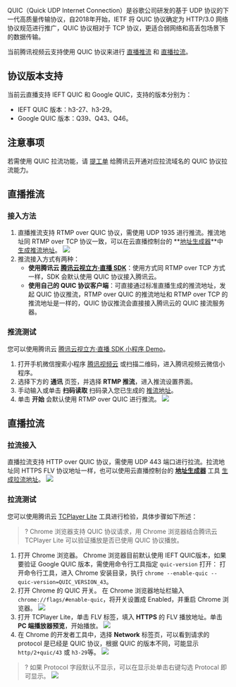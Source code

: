 QUIC（Quick UDP Internet Connection）是谷歌公司研发的基于 UDP 协议的下一代高质量传输协议，自2018年开始，IETF 将 QUIC 协议确定为 HTTP/3.0 网络协议规范进行推广，QUIC 协议相对于 TCP 协议，更适合弱网络和高丢包场景下的数据传输。

当前腾讯视频云支持使用 QUIC 协议来进行 [直播推流](#push) 和 [直播拉流](#play)。

## 协议版本支持
当前云直播支持 IEFT QUIC 和 Google QUIC，支持的版本分别为：
- IEFT QUIC 版本：h3-27、h3-29。
- Google QUIC 版本：Q39、Q43、Q46。

## 注意事项

若需使用 QUIC 拉流功能，请 [提工单](https://console.cloud.tencent.com/workorder/category) 给腾讯云开通对应拉流域名的 QUIC 协议拉流能力。


## 直播推流[](id:push)
### 接入方法[](id:push_in)
1. 直播推流支持 RTMP over QUIC 协议，需使用 UDP 1935 进行推流。推流地址同 RTMP over TCP 协议一致，可以在云直播控制台的 **[地址生成器](https://console.cloud.tencent.com/live/addrgenerator/addrgenerator)**中 [生成推流地址](https://cloud.tencent.com/document/product/267/35257#push)。
![](https://qcloudimg.tencent-cloud.cn/raw/156bc4c6c55d7ccd101cd4df1c97e0ca.png)
2. 推流接入方式有两种：
	- **使用腾讯云 [腾讯云视立方·直播 SDK](https://cloud.tencent.com/document/product/454/7873)**：使用方式同 RTMP over TCP 方式一样，SDK 会默认使用 QUIC 协议接入腾讯云。
	- **使用自己的 QUIC 协议客户端**：可直接通过标准直播生成的推流地址，发起 QUIC 协议推流，RTMP over QUIC 的推流地址和 RTMP over TCP 的推流地址是一样的，QUIC 协议推流会直接接入腾讯云的 QUIC 接流服务器。

### 推流测试[](id:pushtest)

您可以使用腾讯云 [腾讯云视立方·直播 SDK 小程序 Demo](https://cloud.tencent.com/document/product/454/6555#.E5.B0.8F.E7.A8.8B.E5.BA.8F-demo)。

1. 打开手机微信搜索小程序 [腾讯视频云](https://cloud.tencent.com/document/product/454/6555#.E5.B0.8F.E7.A8.8B.E5.BA.8F-demo) 或扫描二维码，进入腾讯视频云微信小程序。
2. 选择下方的 **通讯** 页签，并选择 **RTMP 推流**，进入推流设置界面。
3. 手动输入或单击 **扫码读取** 扫码录入您已生成的 [推流地址](#push)。
4. 单击 **开始** 会默认使用 RTMP over QUIC  进行推流。
![](https://main.qcloudimg.com/raw/a4adf24a47553c6ee6694c094b5fef07.png)


## 直播拉流[](id:play)
### 拉流接入[](id:play_in)

直播拉流支持 HTTP over QUIC 协议，需使用 UDP 443 端口进行拉流。拉流地址同 HTTPS FLV 协议地址一样，也可以使用云直播控制台的 **[地址生成器](https://console.cloud.tencent.com/live/addrgenerator/addrgenerator)** 工具 [生成拉流地址](https://cloud.tencent.com/document/product/267/35257#play)。
![](https://qcloudimg.tencent-cloud.cn/raw/c75ec072b4360577b82171cc9a5c2c71.png)

### 拉流测试[](id:playtest)
您可以使用腾讯云 [TCPlayer Lite](https://tcplayer.vcube.tencent.com/tcplayerlite) 工具进行检验，具体步骤如下所述：
> ? Chrome 浏览器支持 QUIC 协议请求，用 Chrome 浏览器结合腾讯云 TCPlayer Lite 可以验证播放是否已使用 QUIC 协议播放。

1. 打开 Chrome 浏览器。 Chrome 浏览器目前默认使用 IEFT QUIC版本，如果要验证 Google QUIC 版本，需使用命令行工具指定 `quic-version` 打开： 打开命令行工具，进入 Chrome 安装目录，执行 `chrome --enable-quic --quic-version=QUIC_VERSION_43`。
2. 打开 Chrome 的 QUIC 开关。 在 Chrome 浏览器地址栏输入 `chrome://flags/#enable-quic`，将开关设置成 Enabled，并重启 Chrome 浏览器。
 ![](https://main.qcloudimg.com/raw/b5aee3532ef918518206b607cc2d8f53.png)
3. 打开 TCPlayer Lite，单击 FLV 标签，填入 **HTTPS** 的 FLV 播放地址。单击 **PC 端播放器预览**，开始播放。
![](https://qcloudimg.tencent-cloud.cn/raw/176ab4442f7ffe746e4e9dd391e0c5df.png)
4. 在 Chrome 的开发者工具中，选择 **Network** 标签页，可以看到请求的 protocol 是已经是 QUIC 协议，根据 QUIC 的版本不同，可能显示 `http/2+quic/43` 或 `h3-29`等。
![](https://qcloudimg.tencent-cloud.cn/raw/ad09072fb3b1a930f158ba65be054df8.png)

> ?  如果 Protocol 字段默认不显示，可以在显示处单击右键勾选 Protocal 即可显示。
> ![](https://main.qcloudimg.com/raw/ee21e41e7f61e87dccb2f2509ff7678d.png)
